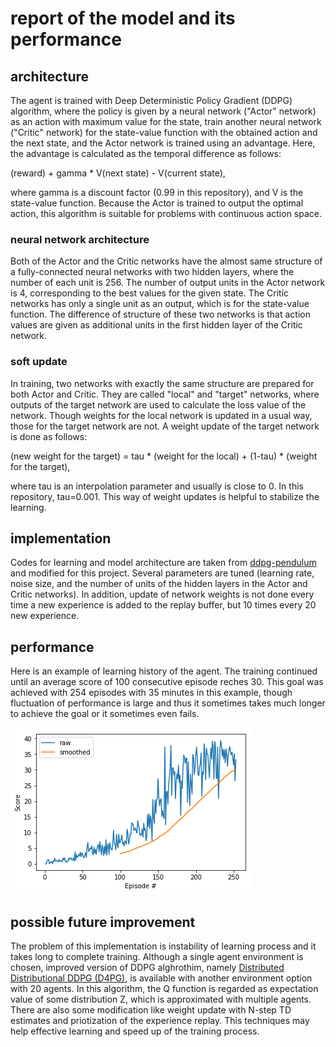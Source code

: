 # report of the model and its performance

## architecture
The agent is trained with Deep Deterministic Policy Gradient (DDPG) algorithm,
where the policy is given by a neural network ("Actor" network)
as an action with maximum value for the state,
train another neural network ("Critic" network) for the state-value function
with the obtained action and the next state,
and the Actor network is trained using an advantage.
Here, the advantage is calculated as the temporal difference
as follows:

(reward) + gamma * V(next state) - V(current state),

where gamma is a discount factor (0.99 in this repository),
and V is the state-value function.
Because the Actor is trained to output the optimal action,
this algorithm is suitable for problems with continuous action space.

### neural network architecture
Both of the Actor and the Critic networks have the almost same structure
of a fully-connected neural networks
with two hidden layers, where the number of each unit is 256.
The number of output units in the Actor network is 4,
corresponding to the best values for the given state.
The Critic networks has only a single unit as an output,
which is for the state-value function.
The difference of structure of these two networks is that action values are given
as additional units in the first hidden layer of the Critic network.

### soft update
In training, two networks with exactly the same structure are prepared
for both Actor and Critic.
They are called "local" and "target" networks,
where outputs of the target network are used to calculate the loss value of the network.
Though weights for the local network is updated in a usual way,
those for the target network are not.
A weight update of the target network is done as follows:

(new weight for the target) = tau * (weight for the local) + (1-tau) * (weight for the target),

where tau is an interpolation parameter and usually is close to 0.
In this repository, tau=0.001.
This way of weight updates is helpful to stabilize the learning.

## implementation
Codes for learning and model architecture are taken from [ddpg-pendulum](https://github.com/udacity/deep-reinforcement-learning/tree/master/ddpg-pendulum)
and modified for this project.
Several parameters are tuned (learning rate, noise size,
and the number of units of the hidden layers in the Actor and Critic networks).
In addition, update of network weights is not done
every time a new experience is added to the replay buffer,
but 10 times every 20 new experience.

## performance
Here is an example of learning history of the agent.
The training continued until an average score of 100 consecutive episode reches 30.
This goal was achieved with 254 episodes with 35 minutes in this example,
though fluctuation of performance is large
and thus it sometimes takes much longer to achieve the goal
or it sometimes even fails.

![learning history](learning_history.png)

## possible future improvement
The problem of this implementation is instability of learning process
and it takes long to complete training.
Although a single agent environment is chosen,
improved version of DDPG alghrothim,
namely [Distributed Distributional DDPG (D4PG)](https://arxiv.org/pdf/1804.08617v1.pdf),
is available with another environment option with 20 agents.
In this algorithm, the Q function is regarded as expectation value of some distribution Z,
which is approximated with multiple agents.
There are also some modification like weight update with N-step TD estimates
and priotization of the experience replay.
This techniques may help effective learning and speed up of the training process.




